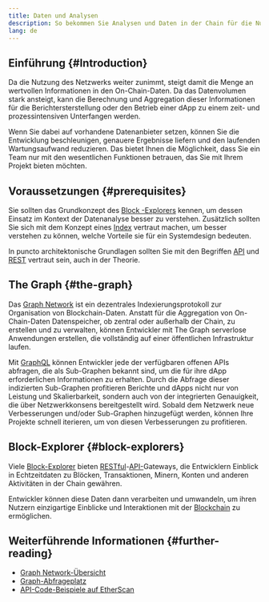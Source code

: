 ```yaml
---
title: Daten und Analysen
description: So bekommen Sie Analysen und Daten in der Chain für die Nutzung in Ihren dApps
lang: de
---
```


## Einführung {#Introduction}

Da die Nutzung des Netzwerks weiter zunimmt, steigt damit die Menge an wertvollen Informationen in den On-Chain-Daten. Da das Datenvolumen stark ansteigt, kann die Berechnung und Aggregation dieser Informationen für die Berichtersterstellung oder den Betrieb einer dApp zu einem zeit- und prozessintensiven Unterfangen werden.

Wenn Sie dabei auf vorhandene Datenanbieter setzen, können Sie die Entwicklung beschleunigen, genauere Ergebnisse liefern und den laufenden Wartungsaufwand reduzieren. Das bietet Ihnen die Möglichkeit, dass Sie ein Team nur mit den wesentlichen Funktionen betrauen, das Sie mit Ihrem Projekt bieten möchten.

## Voraussetzungen {#prerequisites}

Sie sollten das Grundkonzept des [Block -Explorers](/developers/docs/data-and-analytics/block-explorers/) kennen, um dessen Einsatz im Kontext der Datenanalyse besser zu verstehen. Zusätzlich sollten Sie sich mit dem Konzept eines [Index](/glossary/#index) vertraut machen, um besser verstehen zu können, welche Vorteile sie für ein Systemdesign bedeuten.

In puncto architektonische Grundlagen sollten Sie mit den Begriffen [API](https://www.wikipedia.org/wiki/API) und [REST](https://www.wikipedia.org/wiki/Representational_state_transfer) vertraut sein, auch in der Theorie.

## The Graph {#the-graph}

Das [Graph Network](https://thegraph.com/) ist ein dezentrales Indexierungsprotokoll zur Organisation von Blockchain-Daten. Anstatt für die Aggregation von On-Chain-Daten Datenspeicher, ob zentral oder außerhalb der Chain, zu erstellen und zu verwalten, können Entwickler mit The Graph serverlose Anwendungen erstellen, die vollständig auf einer öffentlichen Infrastruktur laufen.

Mit [GraphQL](https://graphql.org/) können Entwickler jede der verfügbaren offenen APIs abfragen, die als Sub-Graphen bekannt sind, um die für ihre dApp erforderlichen Informationen zu erhalten. Durch die Abfrage dieser indizierten Sub-Graphen profitieren Berichte und dApps nicht nur von Leistung und Skalierbarkeit, sondern auch von der integrierten Genauigkeit, die über Netzwerkkonsens bereitgestellt wird. Sobald dem Netzwerk neue Verbesserungen und/oder Sub-Graphen hinzugefügt werden, können Ihre Projekte schnell iterieren, um von diesen Verbesserungen zu profitieren.

## Block-Explorer {#block-explorers}

Viele [Block-Explorer](/developers/docs/data-and-analytics/block-explorers/) bieten [RESTful](https://www.wikipedia.org/wiki/Representational_state_transfer)-[API-](https://www.wikipedia.org/wiki/API)Gateways, die Entwicklern Einblick in Echtzeitdaten zu Blöcken, Transaktionen, Minern, Konten und anderen Aktivitäten in der Chain gewähren.

Entwickler können diese Daten dann verarbeiten und umwandeln, um ihren Nutzern einzigartige Einblicke und Interaktionen mit der [Blockchain](/glossary/#blockchain) zu ermöglichen.

## Weiterführende Informationen {#further-reading}

- [Graph Network-Übersicht](https://thegraph.com/docs/en/about/network/)
- [Graph-Abfrageplatz](https://thegraph.com/explorer/subgraph/graphprotocol/graph-network-mainnet?version=current)
- [API-Code-Beispiele auf EtherScan](https://etherscan.io/apis#contracts)
